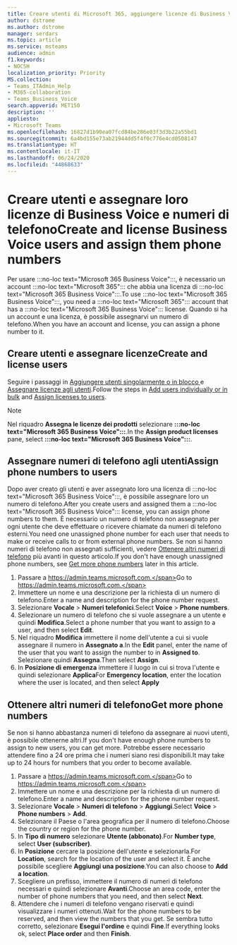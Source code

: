 ```yaml
---
title: Creare utenti di Microsoft 365, aggiungere licenze di Business Voice e assegnare numeri di telefono
author: dstrome
ms.author: dstrome
manager: serdars
ms.topic: article
ms.service: msteams
audience: admin
f1.keywords:
- NOCSH
localization_priority: Priority
MS.collection:
- Teams_ITAdmin_Help
- M365-collaboration
- Teams_Business_Voice
search.appverid: MET150
description: ''
appliesto:
- Microsoft Teams
ms.openlocfilehash: 16827d1b90ea07fcd84be286e03f3d3b22a55bd1
ms.sourcegitcommit: 6a4bd155e73ab21944dd5f4f0c776e4cd0508147
ms.translationtype: HT
ms.contentlocale: it-IT
ms.lasthandoff: 06/24/2020
ms.locfileid: "44868633"
---
```

# <a name="create-and-license-business-voice-users-and-assign-them-phone-numbers"></a><span data-ttu-id="3b612-102">Creare utenti e assegnare loro licenze di Business Voice e numeri di telefono</span><span class="sxs-lookup"><span data-stu-id="3b612-102">Create and license Business Voice users and assign them phone numbers</span></span>

<span data-ttu-id="3b612-103">Per usare :::no-loc text="Microsoft 365 Business Voice":::, è necessario un account :::no-loc text="Microsoft 365"::: che abbia una licenza di :::no-loc text="Microsoft 365 Business Voice":::.</span><span class="sxs-lookup"><span data-stu-id="3b612-103">To use :::no-loc text="Microsoft 365 Business Voice":::, you need a :::no-loc text="Microsoft 365"::: account that has a :::no-loc text="Microsoft 365 Business Voice"::: license.</span></span> <span data-ttu-id="3b612-104">Quando si ha un account e una licenza, è possibile assegnarvi un numero di telefono.</span><span class="sxs-lookup"><span data-stu-id="3b612-104">When you have an account and license, you can assign a phone number to it.</span></span>

## <a name="create-and-license-users"></a><span data-ttu-id="3b612-105">Creare utenti e assegnare licenze</span><span class="sxs-lookup"><span data-stu-id="3b612-105">Create and license users</span></span>

<span data-ttu-id="3b612-106">Seguire i passaggi in [Aggiungere utenti singolarmente o in blocco ](https://docs.microsoft.com/microsoft-365/admin/add-users/add-users) e [Assegnare licenze agli utenti](https://docs.microsoft.com/microsoft-365/admin/manage/assign-licenses-to-users).</span><span class="sxs-lookup"><span data-stu-id="3b612-106">Follow the steps in [Add users individually or in bulk](https://docs.microsoft.com/microsoft-365/admin/add-users/add-users) and [Assign licenses to users](https://docs.microsoft.com/microsoft-365/admin/manage/assign-licenses-to-users).</span></span>

> [!NOTE]
> <span data-ttu-id="3b612-107">Nel riquadro **Assegna le licenze dei prodotti** selezionare **:::no-loc text="Microsoft 365 Business Voice":::**.</span><span class="sxs-lookup"><span data-stu-id="3b612-107">In the **Assign product licenses** pane,  select **:::no-loc text="Microsoft 365 Business Voice":::**.</span></span>

## <a name="assign-phone-numbers-to-users"></a><span data-ttu-id="3b612-108">Assegnare numeri di telefono agli utenti</span><span class="sxs-lookup"><span data-stu-id="3b612-108">Assign phone numbers to users</span></span>

<span data-ttu-id="3b612-109">Dopo aver creato gli utenti e aver assegnato loro una licenza di :::no-loc text="Microsoft 365 Business Voice":::, è possibile assegnare loro un numero di telefono.</span><span class="sxs-lookup"><span data-stu-id="3b612-109">After you create users and assigned them a :::no-loc text="Microsoft 365 Business Voice"::: license, you can assign phone numbers to them.</span></span> <span data-ttu-id="3b612-110">È necessario un numero di telefono non assegnato per ogni utente che deve effettuare o ricevere chiamate da numeri di telefono esterni.</span><span class="sxs-lookup"><span data-stu-id="3b612-110">You need one unassigned phone number for each user that needs to make or receive calls to or from external phone numbers.</span></span> <span data-ttu-id="3b612-111">Se non si hanno numeri di telefono non assegnati sufficienti, vedere [Ottenere altri numeri di telefono](#get-more-phone-numbers) più avanti in questo articolo.</span><span class="sxs-lookup"><span data-stu-id="3b612-111">If you don't have enough unassigned phone numbers, see [Get more phone numbers](#get-more-phone-numbers) later in this article.</span></span>

1. <span data-ttu-id="3b612-112">Passare a https://admin.teams.microsoft.com.</span><span class="sxs-lookup"><span data-stu-id="3b612-112">Go to https://admin.teams.microsoft.com.</span></span>
2. <span data-ttu-id="3b612-113">Immettere un nome e una descrizione per la richiesta di un numero di telefono.</span><span class="sxs-lookup"><span data-stu-id="3b612-113">Enter a name and description for the phone number request.</span></span>
3. <span data-ttu-id="3b612-114">Selezionare **Vocale** > **Numeri telefonici**.</span><span class="sxs-lookup"><span data-stu-id="3b612-114">Select **Voice** > **Phone numbers**.</span></span>
4. <span data-ttu-id="3b612-115">Selezionare un numero di telefono che si vuole assegnare a un utente e quindi **Modifica**.</span><span class="sxs-lookup"><span data-stu-id="3b612-115">Select a phone number that you want to assign to a user, and then select **Edit**.</span></span>
5. <span data-ttu-id="3b612-116">Nel riquadro **Modifica** immettere il nome dell'utente a cui si vuole assegnare il numero in **Assegnato a**.</span><span class="sxs-lookup"><span data-stu-id="3b612-116">In the **Edit** panel, enter the name of the user that you want to assign the number to in **Assigned to**.</span></span> <span data-ttu-id="3b612-117">Selezionare quindi **Assegna**.</span><span class="sxs-lookup"><span data-stu-id="3b612-117">Then select **Assign**.</span></span>
6. <span data-ttu-id="3b612-118">In **Posizione di emergenza** immettere il luogo in cui si trova l'utente e quindi selezionare **Applica**</span><span class="sxs-lookup"><span data-stu-id="3b612-118">For **Emergency location**, enter the location where the user is located, and then select **Apply**</span></span>

## <a name="get-more-phone-numbers"></a><span data-ttu-id="3b612-119">Ottenere altri numeri di telefono</span><span class="sxs-lookup"><span data-stu-id="3b612-119">Get more phone numbers</span></span>

<span data-ttu-id="3b612-120">Se non si hanno abbastanza numeri di telefono da assegnare ai nuovi utenti, è possibile ottenerne altri.</span><span class="sxs-lookup"><span data-stu-id="3b612-120">If you don't have enough phone numbers to assign to new users, you can get more.</span></span> <span data-ttu-id="3b612-121">Potrebbe essere necessario attendere fino a 24 ore prima che i numeri siano resi disponibili.</span><span class="sxs-lookup"><span data-stu-id="3b612-121">It may take up to 24 hours for numbers that you order to become available.</span></span>

1. <span data-ttu-id="3b612-122">Passare a https://admin.teams.microsoft.com.</span><span class="sxs-lookup"><span data-stu-id="3b612-122">Go to https://admin.teams.microsoft.com.</span></span>
2. <span data-ttu-id="3b612-123">Immettere un nome e una descrizione per la richiesta di un numero di telefono.</span><span class="sxs-lookup"><span data-stu-id="3b612-123">Enter a name and description for the phone number request.</span></span>
3. <span data-ttu-id="3b612-124">Selezionare **Vocale** > **Numeri di telefono** > **Aggiungi**.</span><span class="sxs-lookup"><span data-stu-id="3b612-124">Select **Voice** > **Phone numbers** > **Add**.</span></span>
4. <span data-ttu-id="3b612-125">Selezionare il Paese o l'area geografica per il numero di telefono.</span><span class="sxs-lookup"><span data-stu-id="3b612-125">Choose the country or region for the phone number.</span></span>
5. <span data-ttu-id="3b612-126">In **Tipo di numero** selezionare **Utente (abbonato)**.</span><span class="sxs-lookup"><span data-stu-id="3b612-126">For **Number type**, select **User (subscriber)**.</span></span>
6. <span data-ttu-id="3b612-127">In **Posizione** cercare la posizione dell'utente e selezionarla.</span><span class="sxs-lookup"><span data-stu-id="3b612-127">For **Location**, search for the location of the user and select it.</span></span> <span data-ttu-id="3b612-128">È anche possibile scegliere **Aggiungi una posizione**.</span><span class="sxs-lookup"><span data-stu-id="3b612-128">You can also choose to **Add a location**.</span></span>
7. <span data-ttu-id="3b612-129">Scegliere un prefisso, immettere il numero di numeri di telefono necessari e quindi selezionare **Avanti**.</span><span class="sxs-lookup"><span data-stu-id="3b612-129">Choose an area code, enter the number of phone numbers that you need, and then select **Next**.</span></span>
8. <span data-ttu-id="3b612-130">Attendere che i numeri di telefono vengano riservati e quindi visualizzare i numeri ottenuti.</span><span class="sxs-lookup"><span data-stu-id="3b612-130">Wait for the phone numbers to be reserved, and then view the numbers that you get.</span></span> <span data-ttu-id="3b612-131">Se sembra tutto corretto, selezionare **Esegui l'ordine** e quindi **Fine**.</span><span class="sxs-lookup"><span data-stu-id="3b612-131">If everything looks ok, select **Place order** and then **Finish**.</span></span>
